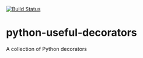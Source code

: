 [![Build Status](https://travis-ci.org/jonathadv/python-useful-decorators.svg?branch=main)](https://travis-ci.org/jonathadv/python-useful-decorators)

# python-useful-decorators
A collection of Python decorators
